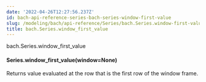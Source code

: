 ```yaml
---
date: '2022-04-26T12:27:56.237Z'
id: bach-api-reference-series-bach-series-window-first-value
slug: /modeling/bach/api-reference/Series/bach.Series.window-first-value/
title: bach.Series.window_first_value
---
```


bach.Series.window_first_value


#### Series.window_first_value(window=None)
Returns value evaluated at the row that is the first row of the window frame.

<!-- !! processed by numpydoc !! -->

